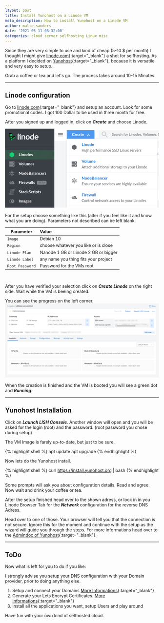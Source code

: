 ```yaml
---
layout: post
title: Install Yunohost on a Linode VM
meta_description: How to install Yunohost on a Linode VM
author: malte_sanders
date: '2021-05-11 08:32:00'
categories: cloud server selfhosting Linux misc
---
```


Since they are very simple to use and kind of cheap (5-10 $ per month) I thought I might give [linode.com](https://www.linode.com){:target="_blank"} a shot for selfhosting. As a platform I decided on [Yunohost](https://yunohost.org/){:target="_blank"}, because it is versatile and very easy to setup.

Grab a coffee or tea and let's go. The process takes around 10-15 Minutes.

--------------
## Linode configuration
Go to [linode.com](https://www.linode.com){:target="_blank"} and setup an account. Look for some promotional codes. I got 100 Dollar to be used in three month for free. 

After you signed up and logged in, click on ***Create*** and choose Linode.

![Create Linode](/assets/img/uploads/yunohost/create_linode.png)

For the setup choose something like this (alter if you feel like it and know what you are doing). Parameters not described can be left blank.

| Parameter | Value
|-|:-|
| `Image` | Debian 10 
| `Region` | choose whatever you like or is close
| `Linode Plan` | Nanode 1 GB or Linode 2 GB or bigger
| `Linode Label` | any name you thing fits your project
| `Root Password` | Password for the VMs root

<br>

After you have verified your selection click on ***Create Linode*** on the right side. Wait while the VM is beeing created.<br>

You can see the progress on the left corner.
![Linode Setup](/assets/img/uploads/yunohost/linode_setup.png)

When the creation is finished and the VM is booted you will see a green dot and ***Running***.

--------------
## Yunohost Installation

Click on ***Launch LISH Console***. Another window will open and you will be asked for the login (root) and the password. (root password you chose during setup)

The VM Image is farely up-to-date, but just to be sure.

{% highlight shell %}
apt update
apt upgrade
{% endhighlight %}

Now lets do the Yunohost install.

{% highlight shell %}
curl https://install.yunohost.org | bash
{% endhighlight %}

Some prompts will ask you about configuration details. Read and agree. Now wait and drink your coffee or tea.

After the setup finished head over to the shown adress, or look in in you Linode Browser Tab for the ***Network*** configuration for the reverse DNS Adress.

Head over to one of those. Your browser will tell you that the connection is not secure. Ignore this for the moment and continue with the setup as the wizard will guide you through the steps. For more informations head over to the [Admindoc of Yunohost](https://yunohost.org/de/admindoc){:target="_blank"}

--------------
## ToDo

Now what is left for you to do if you like:

I strongly advise you setup your DNS configuration with your Domain provider, prior to doing anything else.

1. Setup and connect your Domains [More Informations](https://yunohost.org/de/dns_config){:target="_blank"}
2. Generate your Lets Encrypt Certificates. [More Informations](https://yunohost.org/de/certificate){:target="_blank"}
3. Install all the applications you want, setup Users and play around

Have fun with your own kind of selfhosted cloud.